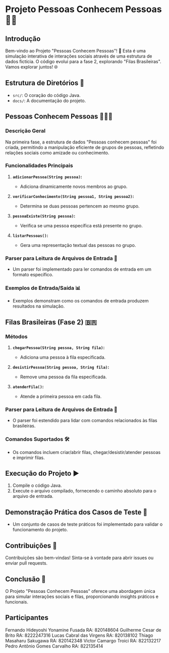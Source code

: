 # Projeto Pessoas Conhecem Pessoas 🤝👫

## Introdução

Bem-vindo ao Projeto "Pessoas Conhecem Pessoas"! 🚀 Esta é uma simulação interativa de interações sociais através de uma estrutura de dados fictícia. O código evolui para a fase 2, explorando "Filas Brasileiras". Vamos explorar juntos! 🌐

## Estrutura de Diretórios 📂

- `src/`: O coração do código Java.
- `docs/`: A documentação do projeto.

## Pessoas Conhecem Pessoas 🧑‍🤝‍🧑

### Descrição Geral

Na primeira fase, a estrutura de dados "Pessoas conhecem pessoas" foi criada, permitindo a manipulação eficiente de grupos de pessoas, refletindo relações sociais como amizade ou conhecimento.

### Funcionalidades Principais

1. **`adicionarPessoa(String pessoa)`:**
   - Adiciona dinamicamente novos membros ao grupo.

2. **`verificarConhecimento(String pessoa1, String pessoa2)`:**
   - Determina se duas pessoas pertencem ao mesmo grupo.

3. **`pessoaExiste(String pessoa)`:**
   - Verifica se uma pessoa específica está presente no grupo.

4. **`listarPessoas()`:**
   - Gera uma representação textual das pessoas no grupo.

### Parser para Leitura de Arquivos de Entrada 📄

- Um parser foi implementado para ler comandos de entrada em um formato específico.

### Exemplos de Entrada/Saída 📊

- Exemplos demonstram como os comandos de entrada produzem resultados na simulação.

## Filas Brasileiras (Fase 2) 🇧🇷

### Métodos

1. **`chegarPessoa(String pessoa, String fila)`:**
   - Adiciona uma pessoa à fila especificada.

2. **`desistirPessoa(String pessoa, String fila)`:**
   - Remove uma pessoa da fila especificada.

3. **`atenderFila()`:**
   - Atende a primeira pessoa em cada fila.

### Parser para Leitura de Arquivos de Entrada 📄

- O parser foi estendido para lidar com comandos relacionados às filas brasileiras.

### Comandos Suportados 🛠️

- Os comandos incluem criar/abrir filas, chegar/desistir/atender pessoas e imprimir filas.

## Execução do Projeto ▶️

1. Compile o código Java.
2. Execute o arquivo compilado, fornecendo o caminho absoluto para o arquivo de entrada.

## Demonstração Prática dos Casos de Teste 🚀

- Um conjunto de casos de teste práticos foi implementado para validar o funcionamento do projeto.

## Contribuições 🤝

Contribuições são bem-vindas! Sinta-se à vontade para abrir issues ou enviar pull requests.

## Conclusão 🎉

O Projeto "Pessoas Conhecem Pessoas" oferece uma abordagem única para simular interações sociais e filas, proporcionando insights práticos e funcionais.

## Participantes 

Fernando Hideyoshi Yonamine Fusada RA: 820148604
Guilherme Cesar de Brito RA: 8222247316
Lucas Cabral das Virgens RA: 820138102
Thiago Masaharu Sakugawa RA: 820142348
Victor Camargo Troici RA: 822132217
Pedro Antônio Gomes Carvalho RA: 822135414
